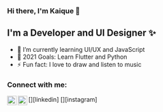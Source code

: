 ### Hi there, I'm Kaique 👋

## I'm a Developer and UI Designer ✨

- 🌱 I’m currently learning UI/UX and JavaScript
- 🥅 2021 Goals: Learn Flutter and Python
- ⚡ Fun fact: I love to draw and listen to music



### Connect with me:

[<img align="left" alt="codeSTACKr | LinkedIn" width="22px" src="https://image.flaticon.com/icons/png/512/174/174857.png" />][linkedin]
[<img align="left" alt="codeSTACKr | Instagram" width="22px" src="https://image.flaticon.com/icons/png/512/2111/2111463.png" />][instagram]

<br />
